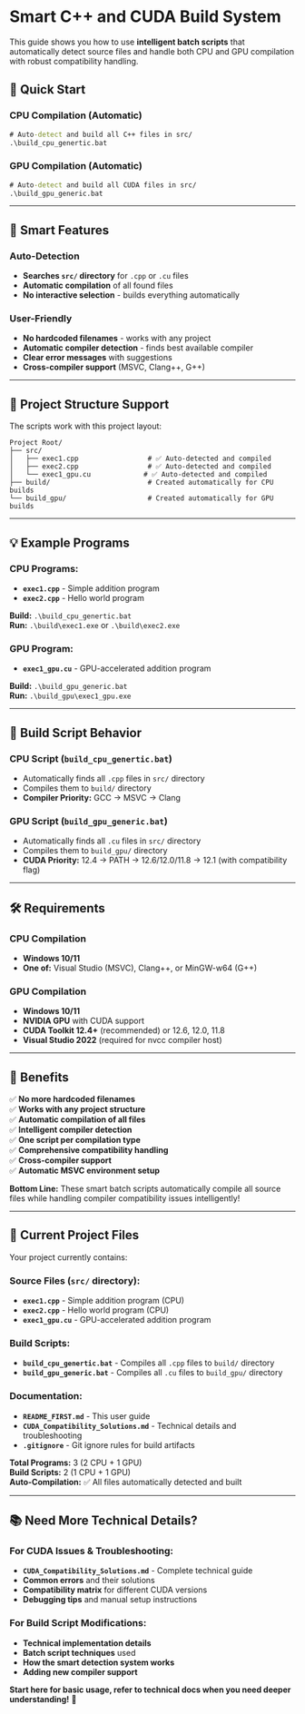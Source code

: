 # Smart C++ and CUDA Build System

This guide shows you how to use **intelligent batch scripts** that automatically detect source files and handle both CPU and GPU compilation with robust compatibility handling.

## **🚀 Quick Start**

### **CPU Compilation (Automatic)**
```cmd
# Auto-detect and build all C++ files in src/
.\build_cpu_genertic.bat
```

### **GPU Compilation (Automatic)**
```cmd
# Auto-detect and build all CUDA files in src/
.\build_gpu_generic.bat
```

---

## **🧠 Smart Features**

### **Auto-Detection**
- **Searches `src/` directory** for `.cpp` or `.cu` files
- **Automatic compilation** of all found files
- **No interactive selection** - builds everything automatically

### **User-Friendly**
- **No hardcoded filenames** - works with any project
- **Automatic compiler detection** - finds best available compiler
- **Clear error messages** with suggestions
- **Cross-compiler support** (MSVC, Clang++, G++)

---

## **📁 Project Structure Support**

The scripts work with this project layout:

```
Project Root/
├── src/
│   ├── exec1.cpp                 # ✅ Auto-detected and compiled
│   ├── exec2.cpp                 # ✅ Auto-detected and compiled
│   └── exec1_gpu.cu             # ✅ Auto-detected and compiled
├── build/                        # Created automatically for CPU builds
└── build_gpu/                    # Created automatically for GPU builds
```

---

## **💡 Example Programs**

### **CPU Programs:**
- **`exec1.cpp`** - Simple addition program
- **`exec2.cpp`** - Hello world program

**Build:** `.\build_cpu_genertic.bat`  
**Run:** `.\build\exec1.exe` or `.\build\exec2.exe`

### **GPU Program:**
- **`exec1_gpu.cu`** - GPU-accelerated addition program

**Build:** `.\build_gpu_generic.bat`  
**Run:** `.\build_gpu\exec1_gpu.exe`

---

## **🔧 Build Script Behavior**

### **CPU Script (`build_cpu_genertic.bat`)**
- Automatically finds all `.cpp` files in `src/` directory
- Compiles them to `build/` directory
- **Compiler Priority:** GCC → MSVC → Clang

### **GPU Script (`build_gpu_generic.bat`)**
- Automatically finds all `.cu` files in `src/` directory  
- Compiles them to `build_gpu/` directory
- **CUDA Priority:** 12.4 → PATH → 12.6/12.0/11.8 → 12.1 (with compatibility flag)

---

## **🛠️ Requirements**

### **CPU Compilation**
- **Windows 10/11**
- **One of:** Visual Studio (MSVC), Clang++, or MinGW-w64 (G++)

### **GPU Compilation**
- **Windows 10/11**
- **NVIDIA GPU** with CUDA support
- **CUDA Toolkit 12.4+** (recommended) or 12.6, 12.0, 11.8
- **Visual Studio 2022** (required for nvcc compiler host)

---

## **🎯 Benefits**

✅ **No more hardcoded filenames**  
✅ **Works with any project structure**  
✅ **Automatic compilation of all files**  
✅ **Intelligent compiler detection**  
✅ **One script per compilation type**  
✅ **Comprehensive compatibility handling**  
✅ **Cross-compiler support**  
✅ **Automatic MSVC environment setup**  

**Bottom Line:** These smart batch scripts automatically compile all source files while handling compiler compatibility issues intelligently!

---

## **📝 Current Project Files**

Your project currently contains:

### **Source Files (`src/` directory):**
- **`exec1.cpp`** - Simple addition program (CPU)
- **`exec2.cpp`** - Hello world program (CPU) 
- **`exec1_gpu.cu`** - GPU-accelerated addition program

### **Build Scripts:**
- **`build_cpu_genertic.bat`** - Compiles all `.cpp` files to `build/` directory
- **`build_gpu_generic.bat`** - Compiles all `.cu` files to `build_gpu/` directory

### **Documentation:**
- **`README_FIRST.md`** - This user guide
- **`CUDA_Compatibility_Solutions.md`** - Technical details and troubleshooting
- **`.gitignore`** - Git ignore rules for build artifacts

**Total Programs:** 3 (2 CPU + 1 GPU)  
**Build Scripts:** 2 (1 CPU + 1 GPU)  
**Auto-Compilation:** ✅ All files automatically detected and built

---

## **📚 Need More Technical Details?**

### **For CUDA Issues & Troubleshooting:**
- **`CUDA_Compatibility_Solutions.md`** - Complete technical guide
- **Common errors** and their solutions
- **Compatibility matrix** for different CUDA versions
- **Debugging tips** and manual setup instructions

### **For Build Script Modifications:**
- **Technical implementation details**
- **Batch script techniques** used
- **How the smart detection system works**
- **Adding new compiler support**

**Start here for basic usage, refer to technical docs when you need deeper understanding!** 🚀
